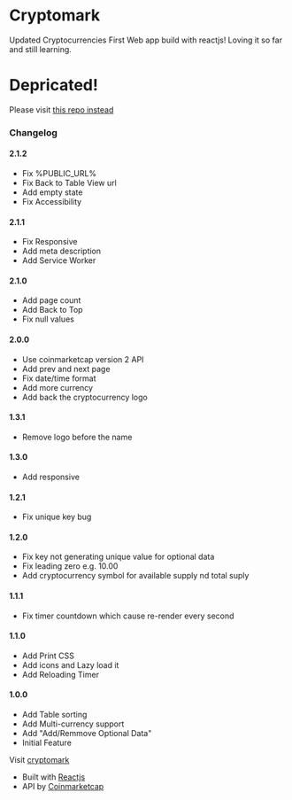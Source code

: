 # Cryptomark
Updated Cryptocurrencies 
First Web app build with reactjs! Loving it so far and still learning.

# Depricated!
Please visit [this repo instead](https://github.com/markanthonyuy/cryptomark.now.sh)

### Changelog
#### 2.1.2
* Fix %PUBLIC_URL%
* Fix Back to Table View url
* Add empty state
* Fix Accessibility
#### 2.1.1
* Fix Responsive
* Add meta description
* Add Service Worker
#### 2.1.0
* Add page count
* Add Back to Top
* Fix null values
#### 2.0.0
* Use coinmarketcap version 2 API
* Add prev and next page
* Fix date/time format
* Add more currency
* Add back the cryptocurrency logo
#### 1.3.1
* Remove logo before the name
#### 1.3.0
* Add responsive
#### 1.2.1
* Fix unique key bug
#### 1.2.0
* Fix key not generating unique value for optional data
* Fix leading zero e.g. 10.00
* Add cryptocurrency symbol for available supply nd total suply
#### 1.1.1
* Fix timer countdown which cause re-render every second
#### 1.1.0
* Add Print CSS
* Add icons and Lazy load it
* Add Reloading Timer
#### 1.0.0
* Add Table sorting
* Add Multi-currency support
* Add "Add/Remmove Optional Data"
* Initial Feature

Visit [cryptomark](http://markanthonyuy.com/cryptomark/)

* Built with [Reactjs](https://facebook.github.io/react/)
* API by [Coinmarketcap](https://coinmarketcap.com)
